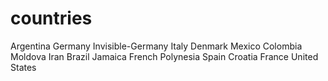 # countries
Argentina
Germany
Invisible-Germany
Italy
Denmark
Mexico
Colombia
Moldova
Iran
Brazil
Jamaica
French Polynesia
Spain
Croatia
France
United States